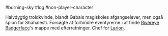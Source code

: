 #burning-sky #log #non-player-character

Halvdygtig troldkvinde, blandt Gabals magiskoles afgangselever, men også spion for Shahalesti. Forsøgte at forhindre eventyrerne i at finde [Rivereye Badgerface](Rivereye%20Badgerface.md)'s mappe med efterretninger. Chef for [Larion](Larion.md).
